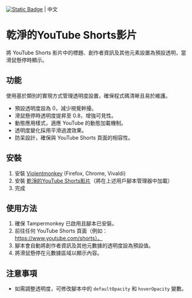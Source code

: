 [![Static Badge](https://img.shields.io/badge/lang-en-red)](https://github.com/Max46656/EverythingInGreasyFork/tree/main/%E7%BE%8E%E8%A7%80/Clean%20YT%20Shorts%20Video/README.md) | 中文

# 乾淨的YouTube Shorts影片

將 YouTube Shorts 影片中的標題、創作者資訊及其他元素設置為預設透明，當滑鼠懸停時顯示。

## 功能
使用基於類別的實現方式管理透明度設置，確保程式碼清晰且易於維護。
* 預設透明度設為 0，減少視覺幹擾。
* 滑鼠懸停時透明度提昇至 0.8，增強可見性。
* 動態應用樣式，適應 YouTube 的動態加載機制。
* 透明度變化採用平滑過渡效果。
* 防呆設計，確保與 YouTube Shorts 頁面的相容性。

## 安裝
1. 安裝 [Violentmonkey](https://github.com/violentmonkey/violentmonkey) (Firefox, Chrome, Vivaldi)
2. 安裝 [乾淨的YouTube Shorts影片](https://greasyfork.org/zh-TW/scripts/XXXXXX-clean-youtube-shorts-video)（將在上述用戶腳本管理器中加載）
3. 完成

## 使用方法
1. 確保 Tampermonkey 已啟用且腳本已安裝。
2. 前往任何 YouTube Shorts 頁面（例如：https://www.youtube.com/shorts）。
3. 腳本會自動將創作者資訊及其他元數據的透明度設為預設值。
4. 將滑鼠懸停在元數據區域以顯示內容。

## 注意事項
* 如需調整透明度，可修改腳本中的 `defaultOpacity` 和 `hoverOpacity` 變數。
